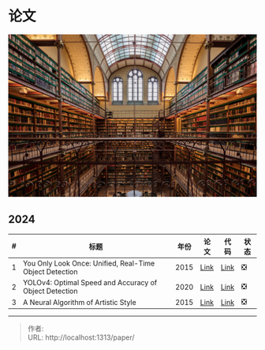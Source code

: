# 论文


![](/page/michael-d-beckwith-tSTC7q2PrrA-unsplash.jpg)

## 2024

| #   | 标题                                                    | 年份 | 论文                                     | 代码                                                                     | 状态 |
| --- | ------------------------------------------------------- | ---- | ---------------------------------------- | ------------------------------------------------------------------------ | ---- |
| 1   | You Only Look Once: Unified, Real-Time Object Detection | 2015 | [Link](https://arxiv.org/abs/1506.02640) | [Link](https://github.com/abeardear/pytorch-YOLO-v1)                     | ❎   |
| 2   | YOLOv4: Optimal Speed and Accuracy of Object Detection  | 2020 | [Link](https://arxiv.org/abs/2004.10934) | [Link](https://github.com/AlexeyAB/darknet)                              | ❎   |
| 3   | A Neural Algorithm of Artistic Style                    | 2015 | [Link](https://arxiv.org/abs/1508.06576) | [Link](https://github.com/Kautenja/a-neural-algorithm-of-artistic-style) | ❎   |


---

> 作者:   
> URL: http://localhost:1313/paper/  

